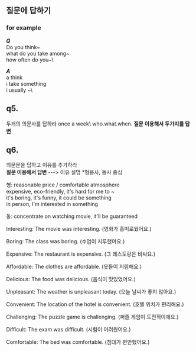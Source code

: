 ## 질문에 답하기
### for example
***Q***\
Do you think~\
what do you take among~\
how often do you~\

***A***\
a think\
i take something\
i usually ~\


## q5.
두개의 의문사를 답하라 once a week\ who.what.when.
**질문 이용해서 두가지를 답변**

## q6.
의문문을 답하고 이유를 추가하라\
**질문 이용해서 답변** ---> 이유 설명 *형용사, 동사 중심

형: reasonable price / comfortable atmosphere\
expensive, eco-friendly, it's hard for me to ~\
it's boring, it's funny, it could be something\
in person, I'm interested in something

동: concentrate on watching movie, it'll be guaranteed

Interesting: The movie was interesting.
(영화가 흥미로웠어요.)

Boring: The class was boring.
(수업이 지루했어요.)

Expensive: The restaurant is expensive.
(그 레스토랑은 비싸요.)

Affordable: The clothes are affordable.
(옷들이 저렴해요.)

Delicious: The food was delicious.
(음식이 맛있었어요.)

Unpleasant: The weather is unpleasant today.
(오늘 날씨가 좋지 않아요.)

Convenient: The location of the hotel is convenient.
(호텔 위치가 편리해요.)

Challenging: The puzzle game is challenging.
(퍼즐 게임이 도전적이에요.)

Difficult: The exam was difficult.
(시험이 어려웠어요.)

Comfortable: The bed was comfortable.
(침대가 편안했어요.)
